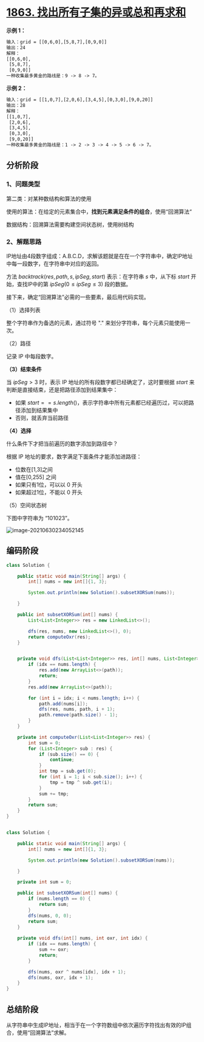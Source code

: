 # [1863. 找出所有子集的异或总和再求和](https://leetcode-cn.com/problems/sum-of-all-subset-xor-totals/)

**示例 1：**

```tex
输入：grid = [[0,6,0],[5,8,7],[0,9,0]]
输出：24
解释：
[[0,6,0],
 [5,8,7],
 [0,9,0]]
一种收集最多黄金的路线是：9 -> 8 -> 7。
```

**示例 2：**

```tex
输入：grid = [[1,0,7],[2,0,6],[3,4,5],[0,3,0],[9,0,20]]
输出：28
解释：
[[1,0,7],
 [2,0,6],
 [3,4,5],
 [0,3,0],
 [9,0,20]]
一种收集最多黄金的路线是：1 -> 2 -> 3 -> 4 -> 5 -> 6 -> 7。
```

## 分析阶段



### 1、问题类型

第二类：对某种数结构和算法的使用

使用的算法：在给定的元素集合中，**找到元素满足条件的组合**，使用“回溯算法“

数据结构：回溯算法需要构建空间状态树，使用树结构

### 2、解题思路

IP地址由4段数字组成：A.B.C.D，求解该题就是在在一个字符串中，确定IP地址中每一段数字，在字符串中对应的返回。

方法 $backtrack(res,path,s,ipSeg,start)$ 表示：在字符串 $s$ 中，从下标 $start$ 开始，查找IP中的第 $ipSeg (0 \le ipSeg \le 3)$ 段的数据。

接下来，确定“回溯算法”必需的一些要素，最后用代码实现。

（1）选择列表

整个字符串作为备选的元素，通过符号 "." 来划分字符串，每个元素只能使用一次。

（2）路径

记录 IP 中每段数字。

**（3）结束条件**

当 $ipSeg\gt 3$ 时，表示 IP 地址的所有段数字都已经确定了，这时要根据 $start$ 来判断是直接结束，还是把路径添加到结果集中：

* 如果 $start == s.length()$，表示字符串中所有元素都已经遍历过，可以把路径添加到结果集中
* 否则，就丢弃当前路径

**（4）选择**

什么条件下才把当前遍历的数字添加到路径中？

根据 IP 地址的要求，数字满足下面条件才能添加进路径：

* 位数在[1,3]之间
* 值在[0,255] 之间
* 如果只有1位，可以以 0 开头
* 如果超过1位，不能以 0 开头

（5）空间状态树

下图中字符串为 “101023”。

![image-20210630234052145](https://cdn.jsdelivr.net/gh/shimengjie/image-repo//img/image-20210630234052145.png)

## 编码阶段

```java
class Solution {

    public static void main(String[] args) {
        int[] nums = new int[]{1, 3};

        System.out.println(new Solution().subsetXORSum(nums));

    }

    public int subsetXORSum(int[] nums) {
        List<List<Integer>> res = new LinkedList<>();

        dfs(res, nums, new LinkedList<>(), 0);
        return computeOxr(res);
    }


    private void dfs(List<List<Integer>> res, int[] nums, List<Integer> path, int idx) {
        if (idx == nums.length) {
            res.add(new ArrayList<>(path));
            return;
        }
        res.add(new ArrayList<>(path));

        for (int i = idx; i < nums.length; i++) {
            path.add(nums[i]);
            dfs(res, nums, path, i + 1);
            path.remove(path.size() - 1);
        }
    }

    private int computeOxr(List<List<Integer>> res) {
        int sum = 0;
        for (List<Integer> sub : res) {
            if (sub.size() == 0) {
                continue;
            }
            int tmp = sub.get(0);
            for (int i = 1; i < sub.size(); i++) {
                tmp = tmp ^ sub.get(i);
            }
            sum += tmp;
        }
        return sum;
    }
}
```





```java

class Solution {

    public static void main(String[] args) {
        int[] nums = new int[]{1, 3};

        System.out.println(new Solution().subsetXORSum(nums));

    }

    private int sum = 0;

    public int subsetXORSum(int[] nums) {
        if (nums.length == 0) {
            return sum;
        }
        dfs(nums, 0, 0);
        return sum;
    }
    
    private void dfs(int[] nums, int oxr, int idx) {
        if (idx == nums.length) {
            sum += oxr;
            return;
        }

        dfs(nums, oxr ^ nums[idx], idx + 1);
        dfs(nums, oxr, idx + 1);
    }
}
```





## 总结阶段

从字符串中生成IP地址，相当于在一个字符数组中依次遍历字符找出有效的IP组合，使用“回溯算法”求解。